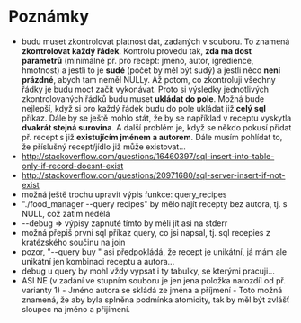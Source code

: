 # Poznámky
* budu muset zkontrolovat platnost dat, zadaných v souboru. To znamená **zkontrolovat každý řádek**.
  Kontrolu provedu tak, **zda ma dost parametrů** (minimálně př. pro recept: jméno, autor, igredience, hmotnost)
  a jestli to je **sudé** (počet by měl být sudý) a jestli něco **není prázdné**, abych tam neměl NULLy.
  Až potom, co zkontroluji všechny řádky je budu moct začít vykonávat. Proto si výsledky jednotlivých
  zkontrolovaných řádků budu muset **ukládat do pole**. Možná bude nejlepší, když si pro každý řádek budu
  do pole ukládat již **celý sql** příkaz. Dále by se ještě mohlo stát, že by se například v receptu
  vyskytla **dvakrát stejná surovina**. A další problém je, když se někdo pokusí přidat př. recept s již
  **existujícím jménem a autorem**. Dále musím pohlídat to, že příslušný recept/jídlo již může existovat...
* http://stackoverflow.com/questions/16460397/sql-insert-into-table-only-if-record-doesnt-exist
* http://stackoverflow.com/questions/20971680/sql-server-insert-if-not-exist
* možná ještě trochu upravit výpis funkce: query_recipes
* "./food_manager --query recipes" by mělo najít recepty bez autora, tj. s NULL, což zatím nedělá
* --debug => výpisy zapnuté tímto by měli jít asi na stderr
* možná přepiš první sql příkaz query, co jsi napsal, tj. sql recepies <author> z kratézského součinu na join
* pozor, "--query buy <recept>" asi předpokládá, že recept je unikátní, já mám ale unikátní jen kombinaci receptu a autora...
* debug u query by mohl vždy vypsat i ty tabulky, se kterými pracuji...
* ASI NE (v zadání ve stupním souboru je jen jena položka narozdíl od př. varianty 1) - Jméno autora se skládá ze jména a příjmení - Toto možná znamená, že aby byla splněna podmínka atomicity, tak by měl být zvlášť sloupec na jméno a přijímení.
